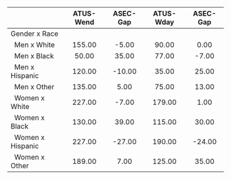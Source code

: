 
|                      |    ATUS-Wend |     ASEC-Gap |    ATUS-Wday |     ASEC-Gap |
| -------------------- | :----------: | :----------: | :----------: | :----------: |
| Gender x Race        |              |              |              |              |
| &nbsp;&nbsp;Men x White |       155.00 |        -5.00 |        90.00 |         0.00 |
| &nbsp;&nbsp;Men x Black |        50.00 |        35.00 |        77.00 |        -7.00 |
| &nbsp;&nbsp;Men x Hispanic |       120.00 |       -10.00 |        35.00 |        25.00 |
| &nbsp;&nbsp;Men x Other |       135.00 |         5.00 |        75.00 |        13.00 |
| &nbsp;&nbsp;Women x White |       227.00 |        -7.00 |       179.00 |         1.00 |
| &nbsp;&nbsp;Women x Black |       130.00 |        39.00 |       115.00 |        30.00 |
| &nbsp;&nbsp;Women x Hispanic |       227.00 |       -27.00 |       190.00 |       -24.00 |
| &nbsp;&nbsp;Women x Other |       189.00 |         7.00 |       125.00 |        35.00 |

